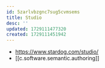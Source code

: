 ```yaml
---
id: 5zarlvbzgnc7sug5cvmsems
title: Studio
desc: ''
updated: 1729111477320
created: 1729111451942
---
```


- https://www.stardog.com/studio/
- [[c.software.semantic.authoring]] 